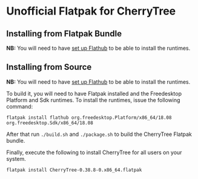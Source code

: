 # Unofficial Flatpak for CherryTree

## Installing from Flatpak Bundle

**NB:** You will need to have [set up Flathub](https://flatpak.org/setup/) to be able to install the runtimes.

## Installing from Source

**NB:** You will need to have [set up Flathub](https://flatpak.org/setup/) to be able to install the runtimes.

To build it, you will need to have Flatpak installed and the Freedesktop Platform and Sdk runtimes. To install the runtimes, issue the following command:

```
flatpak install flathub org.freedesktop.Platform/x86_64/18.08 org.freedesktop.Sdk/x86_64/18.08
```

After that run `./build.sh` and `./package.sh` to build the CherryTree Flatpak bundle.

Finally, execute the following to install CherryTree for all users on your system.

`flatpak install CherryTree-0.38.8-0.x86_64.flatpak`

